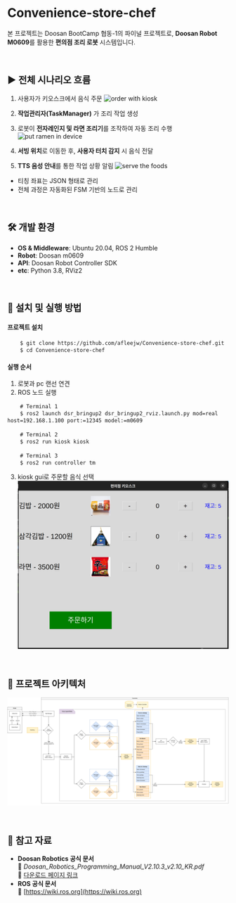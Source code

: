 # Convenience-store-chef

본 프로젝트는 Doosan BootCamp 협동-1의 파이널 프로젝트로, **Doosan Robot M0609**를 활용한 **편의점 조리 로봇** 시스템입니다.

<br>


## ▶️ 전체 시나리오 흐름

1. 사용자가 키오스크에서 음식 주문
![order with kiosk](./media/kiosk.gif)

2. **작업관리자(TaskManager)** 가 조리 작업 생성
3. 로봇이 **전자레인지 및 라면 조리기**를 조작하여 자동 조리 수행 
![put ramen in device](./media/put_ramen.gif)

4. **서빙 위치**로 이동한 후, **사용자 터치 감지** 시 음식 전달
5. **TTS 음성 안내**를 통한 작업 상황 알림
![serve the foods](./media/serving.gif)

- 티칭 좌표는 JSON 형태로 관리
- 전체 과정은 자동화된 FSM 기반의 노드로 관리

<br>

## 🛠 개발 환경

- **OS & Middleware**: Ubuntu 20.04, ROS 2 Humble  
- **Robot**: Doosan m0609  
- **API**: Doosan Robot Controller SDK
- **etc**: Python 3.8, RViz2  

<br>

## 🧩 설치 및 실행 방법
#### 프로젝트 설치 
```
    $ git clone https://github.com/afleejw/Convenience-store-chef.git
    $ cd Convenience-store-chef
```

#### 실행 순서
1. 로봇과 pc 랜선 연견
2. ROS 노드 실행
```
    # Terminal 1
    $ ros2 launch dsr_bringup2 dsr_bringup2_rviz.launch.py mod=real host=192.168.1.100 port:=12345 model:=m0609

    # Terminal 2
    $ ros2 run kiosk kiosk

    # Terminal 3
    $ ros2 run controller tm
```
3. kiosk gui로 주문할 음식 선택
![](./media/kiosk_screen.png)
   
<br>

## 🧱 프로젝트 아키텍처
![](./media/system%20detail%20design.png)

<br>

## 📌 참고 자료
- **Doosan Robotics 공식 문서**  
  📄 *Doosan_Robotics_Programming_Manual_V2.10.3_v2.10_KR.pdf*  
  🔗 [다운로드 페이지 링크](https://robotlab.doosanrobotics.com/ko/board/Resources/Manual)
- **ROS 공식 문서**  
  🔗 [https://wiki.ros.org](https://wiki.ros.org)

